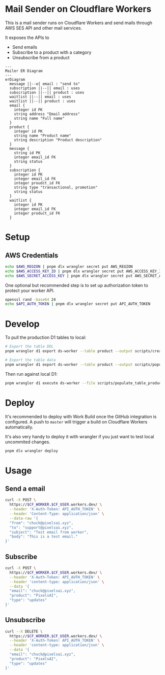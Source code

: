 # Mail Sender on Cloudflare Workers

This is a mail sender runs on Cloudflare Workers and send mails through AWS SES API and other mail services.

It exposes the APIs to

* Send emails
* Subscribe to a product with a category
* Unsubscribe from a product

```mermaid
---
Mailer ER Diagram
---
erDiagram
  message ||--o{ email : "send to"
  subscription ||--|| email : uses
  subscription ||--|| product : uses
  waitlist ||--|| email : uses
  waitlist ||--|| product : uses
  email {
    integer id PK
    string address "Email address"
    string name "Full name"
  }
  product {
    integer id PK
    string name "Product name"
    string description "Product description"
  }
  message {
    string id PK
    integer email_id FK
    string status
  }
  subscription {
    integer id PK
    integer email_id FK
    integer proudct_id FK
    string type "transactional, promotion"
    string status
  }
  waitlist {
    integer id PK
    integer email_id FK
    integer product_id FK
  }
```

# Setup

## AWS Credentials

```sh
echo $AWS_REGION | pnpm dlx wrangler secret put AWS_REGION
echo $AWS_ACCESS_KEY_ID | pnpm dlx wrangler secret put AWS_ACCESS_KEY_ID
echo $AWS_SECRET_ACCESS_KEY | pnpm dlx wrangler secret put AWS_SECRET_ACCESS_KEY
```

One optional but recommended step is to set up authorization token to protect your worker API.

```sh
openssl rand -base64 24
echo $API_AUTH_TOKEN | pnpm dlx wrangler secret put API_AUTH_TOKEN
```

# Develop

To pull the production D1 tables to local:

```sh
# Export the table DDL
pnpm wrangler d1 export ds-worker --table product --output scripts/create_table_product.sql --no-data --remote

# Export the table data
pnpm wrangler d1 export ds-worker --table product --output scripts/populate_table_product.sql --no-schema --remote
```

Then run against local D1:

```sh
pnpm wrangler d1 execute ds-worker --file scripts/populate_table_product.sql
```

# Deploy

It's recommended to deploy with Work Build once the GitHub integration is configured. A push to `master` will trigger a build on Cloudflare Workers automatically.

It's also very handy to deploy it with wrangler if you just want to test local uncommited changes.

```sh
pnpm dlx wrangler deploy
```

# Usage

## Send a email

```sh
curl -X POST \
  https://$CF_WORKER.$CF_USER.workers.dev/ \
  --header 'X-Auth-Token: API_AUTH_TOKEN' \
  --header 'Content-Type: application/json' \
  --data-raw '{
  "from": "chuck@pixelsai.xyz",
  "to": "support@pixelsai.xyz",
  "subject": "Test email from worker",
  "body": "This is a test email."
}'
```

## Subscribe

```sh
curl -X POST \
  https://$CF_WORKER.$CF_USER.workers.dev/ \
  --header 'X-Auth-Token: API_AUTH_TOKEN' \
  --header 'content-type: application/json' \
  --data '{
  "email": "chuck@pixelsai.xyz",
  "product": "PixelsAI",
  "type": "updates"
}'
```

## Unsubscribe

```sh
curl --X DELETE \
  https://$CF_WORKER.$CF_USER.workers.dev/ \
  --header 'X-Auth-Token: API_AUTH_TOKEN' \
  --header 'content-type: application/json' \
  --data '{
  "email": "chuck@pixelsai.xyz",
  "product": "PixelsAI",
  "type": "updates"
}'
```